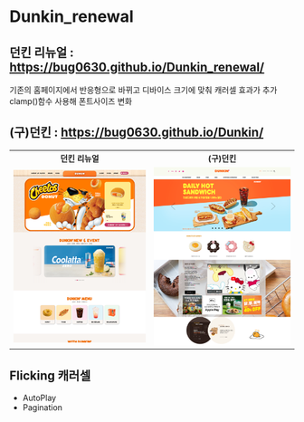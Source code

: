 # Dunkin_renewal

## 던킨 리뉴얼 :  https://bug0630.github.io/Dunkin_renewal/ 
기존의 홈페이지에서 반응형으로 바뀌고 디바이스 크기에 맞춰 캐러셀 효과가 추가 <br>
clamp()함수 사용해 폰트사이즈 변화
## (구)던킨 : https://bug0630.github.io/Dunkin/
<table>
  <tr>
    <th>던킨 리뉴얼</th>
    <th>(구)던킨</th>
  </tr>
  <tr>
    <td><img src="screencapture-bug0630-github-io-Dunkin-renewal-2024-08-22-16_06_58.png"> </td>
    <td ><img src="screencapture-bug0630-github-io-Dunkin-2024-08-27-17_16_27.png"></td>

  </tr>
</table>

## Flicking 캐러셀
- AutoPlay
- Pagination
